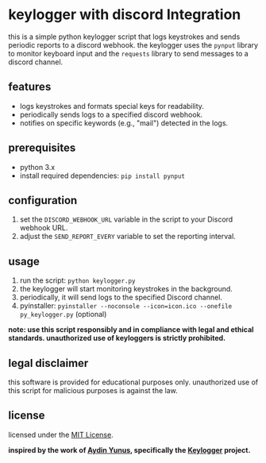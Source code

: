 # keylogger with discord Integration

this is a simple python keylogger script that logs keystrokes and sends periodic reports to a discord webhook. the keylogger uses the `pynput` library to monitor keyboard input and the `requests` library to send messages to a discord channel.

## features

- logs keystrokes and formats special keys for readability.
- periodically sends logs to a specified discord webhook.
- notifies on specific keywords (e.g., "mail") detected in the logs.

## prerequisites

- python 3.x
- install required dependencies: `pip install pynput`

## configuration

1. set the `DISCORD_WEBHOOK_URL` variable in the script to your Discord webhook URL.
2. adjust the `SEND_REPORT_EVERY` variable to set the reporting interval.

## usage

1. run the script: `python keylogger.py`
2. the keylogger will start monitoring keystrokes in the background.
3. periodically, it will send logs to the specified Discord channel.
4. pyinstaller: `pyinstaller --noconsole --icon=icon.ico --onefile py_keylogger.py` (optional)

**note: use this script responsibly and in compliance with legal and ethical standards. unauthorized use of keyloggers is strictly prohibited.**

## legal disclaimer

this software is provided for educational purposes only. unauthorized use of this script for malicious purposes is against the law.

## license

licensed under the [MIT License](LICENSE).

**inspired by the work of [Aydin Yunus](https://github.com/aydinnyunus), specifically the [Keylogger](https://github.com/aydinnyunus/Keylogger) project.**

